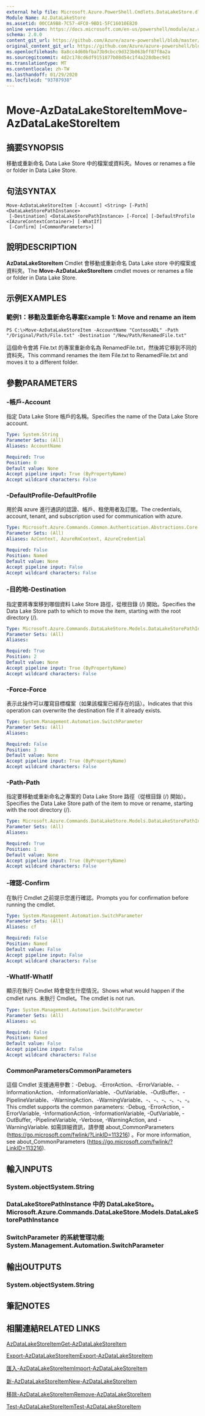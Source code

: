 ```yaml
---
external help file: Microsoft.Azure.PowerShell.Cmdlets.DataLakeStore.dll-Help.xml
Module Name: Az.DataLakeStore
ms.assetid: 00CCA9B8-7C57-4FC0-9BD1-5FC16010E820
online version: https://docs.microsoft.com/en-us/powershell/module/az.datalakestore/move-azdatalakestoreitem
schema: 2.0.0
content_git_url: https://github.com/Azure/azure-powershell/blob/master/src/DataLakeStore/DataLakeStore/help/Move-AzDataLakeStoreItem.md
original_content_git_url: https://github.com/Azure/azure-powershell/blob/master/src/DataLakeStore/DataLakeStore/help/Move-AzDataLakeStoreItem.md
ms.openlocfilehash: 8a8cc4d60bfba73b9cbcc9d323b063bff87f8a2a
ms.sourcegitcommit: 4d2c178cd6df9151877b08d54c1f4a228dbec9d1
ms.translationtype: MT
ms.contentlocale: zh-TW
ms.lasthandoff: 01/29/2020
ms.locfileid: "93787938"
---
```

# <span data-ttu-id="7339c-101">Move-AzDataLakeStoreItem</span><span class="sxs-lookup"><span data-stu-id="7339c-101">Move-AzDataLakeStoreItem</span></span>

## <span data-ttu-id="7339c-102">摘要</span><span class="sxs-lookup"><span data-stu-id="7339c-102">SYNOPSIS</span></span>
<span data-ttu-id="7339c-103">移動或重新命名 Data Lake Store 中的檔案或資料夾。</span><span class="sxs-lookup"><span data-stu-id="7339c-103">Moves or renames a file or folder in Data Lake Store.</span></span>

## <span data-ttu-id="7339c-104">句法</span><span class="sxs-lookup"><span data-stu-id="7339c-104">SYNTAX</span></span>

```
Move-AzDataLakeStoreItem [-Account] <String> [-Path] <DataLakeStorePathInstance>
 [-Destination] <DataLakeStorePathInstance> [-Force] [-DefaultProfile <IAzureContextContainer>] [-WhatIf]
 [-Confirm] [<CommonParameters>]
```

## <span data-ttu-id="7339c-105">說明</span><span class="sxs-lookup"><span data-stu-id="7339c-105">DESCRIPTION</span></span>
<span data-ttu-id="7339c-106">**AzDataLakeStoreItem** Cmdlet 會移動或重新命名 Data Lake store 中的檔案或資料夾。</span><span class="sxs-lookup"><span data-stu-id="7339c-106">The **Move-AzDataLakeStoreItem** cmdlet moves or renames a file or folder in Data Lake Store.</span></span>

## <span data-ttu-id="7339c-107">示例</span><span class="sxs-lookup"><span data-stu-id="7339c-107">EXAMPLES</span></span>

### <span data-ttu-id="7339c-108">範例1：移動及重新命名專案</span><span class="sxs-lookup"><span data-stu-id="7339c-108">Example 1: Move and rename an item</span></span>
```
PS C:\>Move-AzDataLakeStoreItem -AccountName "ContosoADL" -Path "/Original/Path/File.txt" -Destination "/New/Path/RenamedFile.txt"
```

<span data-ttu-id="7339c-109">這個命令會將 File.txt 的專案重新命名為 RenamedFile.txt，然後將它移到不同的資料夾。</span><span class="sxs-lookup"><span data-stu-id="7339c-109">This command renames the item File.txt to RenamedFile.txt and moves it to a different folder.</span></span>

## <span data-ttu-id="7339c-110">參數</span><span class="sxs-lookup"><span data-stu-id="7339c-110">PARAMETERS</span></span>

### <span data-ttu-id="7339c-111">-帳戶</span><span class="sxs-lookup"><span data-stu-id="7339c-111">-Account</span></span>
<span data-ttu-id="7339c-112">指定 Data Lake Store 帳戶的名稱。</span><span class="sxs-lookup"><span data-stu-id="7339c-112">Specifies the name of the Data Lake Store account.</span></span>

```yaml
Type: System.String
Parameter Sets: (All)
Aliases: AccountName

Required: True
Position: 0
Default value: None
Accept pipeline input: True (ByPropertyName)
Accept wildcard characters: False
```

### <span data-ttu-id="7339c-113">-DefaultProfile</span><span class="sxs-lookup"><span data-stu-id="7339c-113">-DefaultProfile</span></span>
<span data-ttu-id="7339c-114">用於與 azure 進行通訊的認證、帳戶、租使用者及訂閱。</span><span class="sxs-lookup"><span data-stu-id="7339c-114">The credentials, account, tenant, and subscription used for communication with azure.</span></span>

```yaml
Type: Microsoft.Azure.Commands.Common.Authentication.Abstractions.Core.IAzureContextContainer
Parameter Sets: (All)
Aliases: AzContext, AzureRmContext, AzureCredential

Required: False
Position: Named
Default value: None
Accept pipeline input: False
Accept wildcard characters: False
```

### <span data-ttu-id="7339c-115">-目的地</span><span class="sxs-lookup"><span data-stu-id="7339c-115">-Destination</span></span>
<span data-ttu-id="7339c-116">指定要將專案移到哪個資料 Lake Store 路徑，從根目錄 (/) 開始。</span><span class="sxs-lookup"><span data-stu-id="7339c-116">Specifies the Data Lake Store path to which to move the item, starting with the root directory (/).</span></span>

```yaml
Type: Microsoft.Azure.Commands.DataLakeStore.Models.DataLakeStorePathInstance
Parameter Sets: (All)
Aliases:

Required: True
Position: 2
Default value: None
Accept pipeline input: True (ByPropertyName)
Accept wildcard characters: False
```

### <span data-ttu-id="7339c-117">-Force</span><span class="sxs-lookup"><span data-stu-id="7339c-117">-Force</span></span>
<span data-ttu-id="7339c-118">表示此操作可以覆寫目標檔案（如果該檔案已經存在的話）。</span><span class="sxs-lookup"><span data-stu-id="7339c-118">Indicates that this operation can overwrite the destination file if it already exists.</span></span>

```yaml
Type: System.Management.Automation.SwitchParameter
Parameter Sets: (All)
Aliases:

Required: False
Position: 3
Default value: None
Accept pipeline input: True (ByPropertyName)
Accept wildcard characters: False
```

### <span data-ttu-id="7339c-119">-Path</span><span class="sxs-lookup"><span data-stu-id="7339c-119">-Path</span></span>
<span data-ttu-id="7339c-120">指定要移動或重新命名之專案的 Data Lake Store 路徑（從根目錄 (/) 開始）。</span><span class="sxs-lookup"><span data-stu-id="7339c-120">Specifies the Data Lake Store path of the item to move or rename, starting with the root directory (/).</span></span>

```yaml
Type: Microsoft.Azure.Commands.DataLakeStore.Models.DataLakeStorePathInstance
Parameter Sets: (All)
Aliases:

Required: True
Position: 1
Default value: None
Accept pipeline input: True (ByPropertyName)
Accept wildcard characters: False
```

### <span data-ttu-id="7339c-121">-確認</span><span class="sxs-lookup"><span data-stu-id="7339c-121">-Confirm</span></span>
<span data-ttu-id="7339c-122">在執行 Cmdlet 之前提示您進行確認。</span><span class="sxs-lookup"><span data-stu-id="7339c-122">Prompts you for confirmation before running the cmdlet.</span></span>

```yaml
Type: System.Management.Automation.SwitchParameter
Parameter Sets: (All)
Aliases: cf

Required: False
Position: Named
Default value: False
Accept pipeline input: False
Accept wildcard characters: False
```

### <span data-ttu-id="7339c-123">-WhatIf</span><span class="sxs-lookup"><span data-stu-id="7339c-123">-WhatIf</span></span>
<span data-ttu-id="7339c-124">顯示在執行 Cmdlet 時會發生什麼情況。</span><span class="sxs-lookup"><span data-stu-id="7339c-124">Shows what would happen if the cmdlet runs.</span></span>
<span data-ttu-id="7339c-125">未執行 Cmdlet。</span><span class="sxs-lookup"><span data-stu-id="7339c-125">The cmdlet is not run.</span></span>

```yaml
Type: System.Management.Automation.SwitchParameter
Parameter Sets: (All)
Aliases: wi

Required: False
Position: Named
Default value: False
Accept pipeline input: False
Accept wildcard characters: False
```

### <span data-ttu-id="7339c-126">CommonParameters</span><span class="sxs-lookup"><span data-stu-id="7339c-126">CommonParameters</span></span>
<span data-ttu-id="7339c-127">這個 Cmdlet 支援通用參數：-Debug、-ErrorAction、-ErrorVariable、-InformationAction、-InformationVariable、-OutVariable、-OutBuffer、-PipelineVariable、-WarningAction、-WarningVariable、-、-、-、-、-、-。</span><span class="sxs-lookup"><span data-stu-id="7339c-127">This cmdlet supports the common parameters: -Debug, -ErrorAction, -ErrorVariable, -InformationAction, -InformationVariable, -OutVariable, -OutBuffer, -PipelineVariable, -Verbose, -WarningAction, and -WarningVariable.</span></span> <span data-ttu-id="7339c-128">如需詳細資訊，請參閱 about_CommonParameters (https://go.microsoft.com/fwlink/?LinkID=113216) 。</span><span class="sxs-lookup"><span data-stu-id="7339c-128">For more information, see about_CommonParameters (https://go.microsoft.com/fwlink/?LinkID=113216).</span></span>

## <span data-ttu-id="7339c-129">輸入</span><span class="sxs-lookup"><span data-stu-id="7339c-129">INPUTS</span></span>

### <span data-ttu-id="7339c-130">System.object</span><span class="sxs-lookup"><span data-stu-id="7339c-130">System.String</span></span>

### <span data-ttu-id="7339c-131">DataLakeStorePathInstance 中的 DataLakeStore。</span><span class="sxs-lookup"><span data-stu-id="7339c-131">Microsoft.Azure.Commands.DataLakeStore.Models.DataLakeStorePathInstance</span></span>

### <span data-ttu-id="7339c-132">SwitchParameter 的系統管理功能</span><span class="sxs-lookup"><span data-stu-id="7339c-132">System.Management.Automation.SwitchParameter</span></span>

## <span data-ttu-id="7339c-133">輸出</span><span class="sxs-lookup"><span data-stu-id="7339c-133">OUTPUTS</span></span>

### <span data-ttu-id="7339c-134">System.object</span><span class="sxs-lookup"><span data-stu-id="7339c-134">System.String</span></span>

## <span data-ttu-id="7339c-135">筆記</span><span class="sxs-lookup"><span data-stu-id="7339c-135">NOTES</span></span>

## <span data-ttu-id="7339c-136">相關連結</span><span class="sxs-lookup"><span data-stu-id="7339c-136">RELATED LINKS</span></span>

[<span data-ttu-id="7339c-137">AzDataLakeStoreItem</span><span class="sxs-lookup"><span data-stu-id="7339c-137">Get-AzDataLakeStoreItem</span></span>](./Get-AzDataLakeStoreItem.md)

[<span data-ttu-id="7339c-138">Export-AzDataLakeStoreItem</span><span class="sxs-lookup"><span data-stu-id="7339c-138">Export-AzDataLakeStoreItem</span></span>](./Export-AzDataLakeStoreItem.md)

[<span data-ttu-id="7339c-139">匯入-AzDataLakeStoreItem</span><span class="sxs-lookup"><span data-stu-id="7339c-139">Import-AzDataLakeStoreItem</span></span>](./Import-AzDataLakeStoreItem.md)

[<span data-ttu-id="7339c-140">新-AzDataLakeStoreItem</span><span class="sxs-lookup"><span data-stu-id="7339c-140">New-AzDataLakeStoreItem</span></span>](./New-AzDataLakeStoreItem.md)

[<span data-ttu-id="7339c-141">移除-AzDataLakeStoreItem</span><span class="sxs-lookup"><span data-stu-id="7339c-141">Remove-AzDataLakeStoreItem</span></span>](./Remove-AzDataLakeStoreItem.md)

[<span data-ttu-id="7339c-142">Test-AzDataLakeStoreItem</span><span class="sxs-lookup"><span data-stu-id="7339c-142">Test-AzDataLakeStoreItem</span></span>](./Test-AzDataLakeStoreItem.md)


